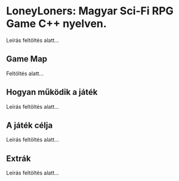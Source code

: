 # LoneyLoners: Magyar Sci-Fi RPG Game C++ nyelven.
Leírás feltöltés alatt...

## Game Map
Feltöltés alatt...

## Hogyan működik a játék
Leírás feltöltés alatt...

## A játék célja
Leírás feltöltés alatt...

## Extrák
Leírás feltöltés alatt...

